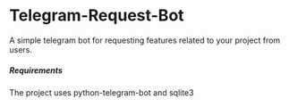 # Telegram-Request-Bot
A simple telegram bot for requesting features related to your project from users.

##### Requirements
The project uses python-telegram-bot and sqlite3
